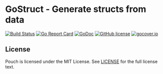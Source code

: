 # GoStruct - Generate structs from data

[![Build Status](https://travis-ci.org/wzshiming/gostruct.svg?branch=master)](https://travis-ci.org/wzshiming/gostruct)
[![Go Report Card](https://goreportcard.com/badge/github.com/wzshiming/gostruct)](https://goreportcard.com/report/github.com/wzshiming/gostruct)
[![GoDoc](https://godoc.org/github.com/wzshiming/gostruct?status.svg)](https://godoc.org/github.com/wzshiming/gostruct)
[![GitHub license](https://img.shields.io/github/license/wzshiming/gostruct.svg)](https://github.com/wzshiming/gostruct/blob/master/LICENSE)
[![gocover.io](https://gocover.io/_badge/github.com/wzshiming/gostruct)](https://gocover.io/github.com/wzshiming/gostruct)

## License

Pouch is licensed under the MIT License. See [LICENSE](https://github.com/wzshiming/gostruct/blob/master/LICENSE) for the full license text.
